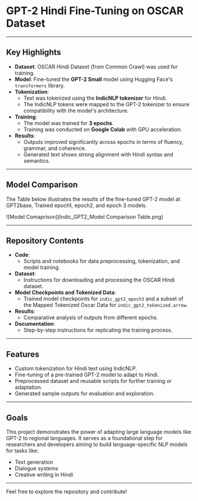 # GPT-2 Hindi Fine-Tuning on OSCAR Dataset

---
## Key Highlights
- **Dataset**: OSCAR Hindi Dataset (from Common Crawl) was used for training.
- **Model**: Fine-tuned the **GPT-2 Small** model using Hugging Face's `transformers` library.
- **Tokenization**:
  - Text was tokenized using the **IndicNLP tokenizer** for Hindi.
  - The IndicNLP tokens were mapped to the GPT-2 tokenizer to ensure compatibility with the model's architecture.
- **Training**:
  - The model was trained for **3 epochs**.
  - Training was conducted on **Google Colab** with GPU acceleration.
- **Results**:
  - Outputs improved significantly across epochs in terms of fluency, grammar, and coherence.
  - Generated text shows strong alignment with Hindi syntax and semantics.

---

## Model Comparison

The Table below illustrates the results of the fine-tuned GPT-2 model at GPT2base, Trained epoch1, epoch2, and epoch 3 models.

![Model Comaprison](Indic_GPT2_Model Comparison Table.png)

---

## Repository Contents
- **Code**:
  - Scripts and notebooks for data preprocessing, tokenization, and model training.
- **Dataset**:
  - Instructions for downloading and processing the OSCAR Hindi dataset.
- **Model Checkpoints and Tokenized Data**:
  - Trained model checkpoints for `indic_gpt2_epoch3` and a subset of the Mapped Tokenized Oscar Data for `indic_gpt2_tokenized.arrow`.
- **Results**:
  - Comparative analysis of outputs from different epochs.
- **Documentation**:
  - Step-by-step instructions for replicating the training process.
---
## Features
- Custom tokenization for Hindi text using IndicNLP.
- Fine-tuning of a pre-trained GPT-2 model to adapt to Hindi.
- Preprocessed dataset and reusable scripts for further training or adaptation.
- Generated sample outputs for evaluation and exploration.
---
## Goals
This project demonstrates the power of adapting large language models like GPT-2 to regional languages. It serves as a foundational step for researchers and developers aiming to build language-specific NLP models for tasks like:
- Text generation
- Dialogue systems
- Creative writing in Hindi
---
Feel free to explore the repository and contribute!
